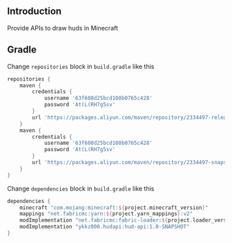 ## Introduction
Provide APIs to draw huds in Minecraft

## Gradle
Change `repositories` block in `build.gradle` like this
```groovy
repositories {
    maven {
        credentials {
            username '63f608d25bcd108b0765c428'
            password 'At(L(RH7g5sv'
        }
        url 'https://packages.aliyun.com/maven/repository/2334497-release-xYw66J/'
    }
    maven {
        credentials {
            username '63f608d25bcd108b0765c428'
            password 'At(L(RH7g5sv'
        }
        url 'https://packages.aliyun.com/maven/repository/2334497-snapshot-qUPlEb/'
    }
}
```
Change `dependencies` block in `build.gradle` like this

```groovy
dependencies {
    minecraft "com.mojang:minecraft:${project.minecraft_version}"
    mappings "net.fabricmc:yarn:${project.yarn_mappings}:v2"
    modImplementation "net.fabricmc:fabric-loader:${project.loader_version}"
    modImplementation "ykkz000.hudapi:hud-api:1.0-SNAPSHOT"
}
```
